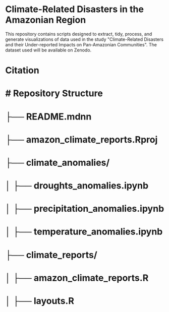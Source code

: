 
# Climate-Related Disasters in the Amazonian Region 

<!-- badges: start -->
<!-- badges: end -->

This repository contains scripts designed to extract, tidy, process, and generate visualizations of data used in the study "Climate-Related Disasters and their Under-reported Impacts on Pan-Amazonian Communities". The dataset used will be available on Zenodo.

# Citation


# # Repository Structure
# 
# ├── README.mdnn<br/>
# ├── amazon_climate_reports.Rproj<br/>
# ├── climate_anomalies/<br/>
# │   ├── droughts_anomalies.ipynb<br/>
# │   ├── precipitation_anomalies.ipynb<br/>
# │   ├── temperature_anomalies.ipynb<br/>
# ├── climate_reports/<br/>
# │   ├── amazon_climate_reports.R<br/>
# │   ├── layouts.R
